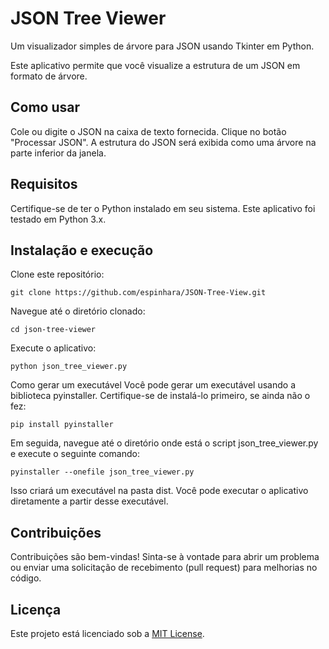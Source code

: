 # JSON Tree Viewer

Um visualizador simples de árvore para JSON usando Tkinter em Python.

Este aplicativo permite que você visualize a estrutura de um JSON em formato de árvore.

## Como usar

Cole ou digite o JSON na caixa de texto fornecida.
Clique no botão "Processar JSON".
A estrutura do JSON será exibida como uma árvore na parte inferior da janela.

## Requisitos

Certifique-se de ter o Python instalado em seu sistema. Este aplicativo foi testado em Python 3.x.

## Instalação e execução

Clone este repositório:

```shell
git clone https://github.com/espinhara/JSON-Tree-View.git
```

Navegue até o diretório clonado:

```shell
cd json-tree-viewer
```

Execute o aplicativo:

```shell
python json_tree_viewer.py
```

Como gerar um executável
Você pode gerar um executável usando a biblioteca pyinstaller. Certifique-se de instalá-lo primeiro, se ainda não o fez:

```shell
pip install pyinstaller
```

Em seguida, navegue até o diretório onde está o script json_tree_viewer.py e execute o seguinte comando:

```shell
pyinstaller --onefile json_tree_viewer.py
```

Isso criará um executável na pasta dist. Você pode executar o aplicativo diretamente a partir desse executável.

## Contribuições

Contribuições são bem-vindas! Sinta-se à vontade para abrir um problema ou enviar uma solicitação de recebimento (pull request) para melhorias no código.

## Licença

Este projeto está licenciado sob a [MIT License](LICENSE.md).
